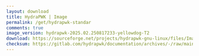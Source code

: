 ```yaml
---
layout: download
title: HydraPWK | Image
permalink: /get/hydrapwk-standar
comments: true
image_version: hydrapwk-2025.02.250817233-yellowdog-T2
download: https://sourceforge.net/projects/hydrapwk-gnu-linux/files/Image/hydrapwk-2025.02.250817233-yellowdog-T2-amd64.iso/download
checksum: https://gitlab.com/hydrapwk/documentation/archives/-/raw/main/checksum/hydrapwk-t2-checksum/hydrapwk-2025.02.250817233-yellowdog-T2-amd64.iso.md5
---
```

